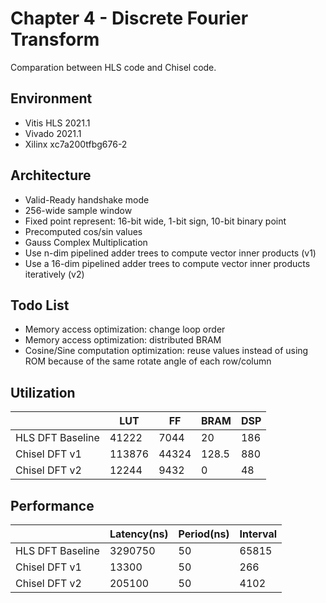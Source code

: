 # Chapter 4 - Discrete Fourier Transform

Comparation between HLS code and Chisel code.



## Environment

- Vitis HLS 2021.1
- Vivado 2021.1
- Xilinx xc7a200tfbg676-2



## Architecture

- Valid-Ready handshake mode
- 256-wide sample window
- Fixed point represent: 16-bit wide, 1-bit sign, 10-bit binary point
- Precomputed cos/sin values
- Gauss Complex Multiplication
- Use n-dim pipelined adder trees to compute vector inner products (v1)
- Use a 16-dim pipelined adder trees to compute vector inner products iteratively (v2)



## Todo List

- Memory access optimization: change loop order
- Memory access optimization: distributed BRAM
- Cosine/Sine computation optimization: reuse values instead of using ROM because of the same rotate angle of each row/column



## Utilization

|                  | LUT    | FF    | BRAM  | DSP  |
| ---------------- | ------ | ----- | ----- | ---- |
| HLS DFT Baseline | 41222  | 7044  | 20    | 186  |
| Chisel DFT v1    | 113876 | 44324 | 128.5 | 880  |
| Chisel DFT v2    | 12244  | 9432  | 0     | 48   |



## Performance

|                  | Latency(ns) | Period(ns) | Interval |
| ---------------- | ----------- | ---------- | -------- |
| HLS DFT Baseline | 3290750     | 50         | 65815    |
| Chisel DFT v1    | 13300       | 50         | 266      |
| Chisel DFT v2    | 205100      | 50         | 4102     |

